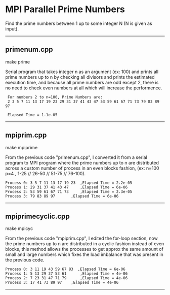 # MPI Parallel Prime Numbers

Find the prime numbers between 1 up to some integer N (N is given as input).

-------------------------------

primenum.cpp
-
make prime

Serial program that takes integer n as an argument (ex: 100) and prints all prime numbers up to n by checking all divisors and prints the estimated execution  time, and because all prime numbers are odd except 2, there is no need to check even numbers at all which will increase the performence.

	 For numbers 2 to n=100, Prime Numbers are: 
	 2 3 5 7 11 13 17 19 23 29 31 37 41 43 47 53 59 61 67 71 73 79 83 89 97 
	 
	 Elapsed Time = 1.1e-05

-------------------------------

mpiprim.cpp	
-
make mpiprime

From the previous code "primenum.cpp", I converted it from a serial program to
MPI program where the prime numbers up to n are distributed across a custom
number of process in an even blocks fashion, 
(ex: n=100 p=4  ,  1-25 // 26-50 // 51-75 // 76-100).

	Process 0: 3 5 7 11 13 17 19 23  ,Elapsed Time = 2.2e-05
	Process 1: 29 31 37 41 43 47 	 ,Elapsed Time = 6e-06
	Process 2: 53 59 61 67 71 73 	 ,Elapsed Time = 2.3e-05
	Process 3: 79 83 89 97		 ,Elapsed Time = 6e-06

-------------------------------

mpiprimecyclic.cpp
-
make mpicyc

From the previous code "mpiprim.cpp", I edited the for-loop section, 
now the prime numbers up to n are distributed in a cyclic fashion 
instead of even blocks, this method allows the processes to get approx
the same amount of small and large numbers which fixes the load imbalance
that was present in the previous code.

	Process 0: 3 11 19 43 59 67 83  ,Elapsed Time = 6e-06
	Process 1: 5 13 29 37 53 61 	 ,Elapsed Time = 4e-06
	Process 2: 7 23 31 47 71 79 	 ,Elapsed Time = 4e-06
	Process 3: 17 41 73 89 97 	 ,Elapsed Time = 4e-06


-------------------------------
